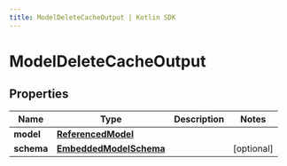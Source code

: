 ```yaml
---
title: ModelDeleteCacheOutput | Kotlin SDK
---
```




# ModelDeleteCacheOutput

## Properties
Name | Type | Description | Notes
------------ | ------------- | ------------- | -------------
**model** | [**ReferencedModel**](ReferencedModel) |  | 
**schema** | [**EmbeddedModelSchema**](EmbeddedModelSchema) |  |  [optional]




